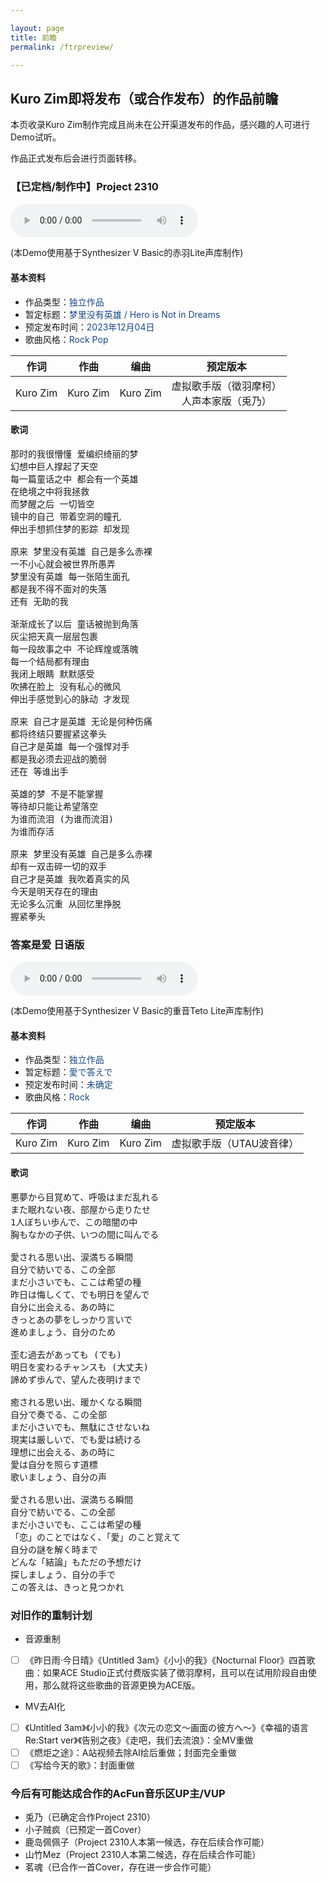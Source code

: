 ```yaml
---

layout: page
title: 前瞻
permalink: /ftrpreview/

---
```


## Kuro Zim即将发布（或合作发布）的作品前瞻

本页收录Kuro Zim制作完成且尚未在公开渠道发布的作品，感兴趣的人可进行Demo试听。

作品正式发布后会进行页面转移。

### 【已定档/制作中】Project 2310

<audio controls>
	<source src="/assets/audio/2310_Preview_CHIYU.wav" type="audio/wav">
</audio>

(本Demo使用基于Synthesizer V Basic的赤羽Lite声库制作)

#### 基本资料

* 作品类型：<font color="#194987">独立作品</font>
* 暂定标题：<font color="#194987">梦里没有英雄 / Hero is Not in Dreams</font>
* 预定发布时间：<font color="#194987">2023年12月04日</font>
* 歌曲风格：<font color="#194987">Rock Pop</font>

| 作词 | 作曲 | 编曲 | 预定版本 |
| :--: | :--: | :--: | :--: | 
| Kuro Zim | Kuro Zim | Kuro Zim | 虚拟歌手版（徵羽摩柯）<br>人声本家版（兎乃） |

#### 歌词

<pre>
那时的我很懵懂 爱编织绮丽的梦
幻想中巨人撑起了天空
每一篇童话之中 都会有一个英雄
在绝境之中将我拯救
而梦醒之后 一切皆空
镜中的自己 带着空洞的瞳孔
伸出手想抓住梦的影踪 却发现

原来 梦里没有英雄 自己是多么赤裸
一不小心就会被世界所愚弄
梦里没有英雄 每一张陌生面孔
都是我不得不面对的失落
还有 无助的我

渐渐成长了以后 童话被抛到角落
灰尘把天真一层层包裹
每一段故事之中 不论辉煌或落魄
每一个结局都有理由
我闭上眼睛 默默感受
吹拂在脸上 没有私心的微风
伸出手感觉到心的脉动 才发现

原来 自己才是英雄 无论是何种伤痛
都将终结只要握紧这拳头
自己才是英雄 每一个强悍对手
都是我必须去迎战的脆弱
还在 等谁出手

英雄的梦 不是不能掌握
等待却只能让希望落空
为谁而流泪 (为谁而流泪)
为谁而存活

原来 梦里没有英雄 自己是多么赤裸
却有一双击碎一切的双手
自己才是英雄 我吹着真实的风
今天是明天存在的理由
无论多么沉重 从回忆里挣脱
握紧拳头
</pre>

### 答案是爱 日语版

<audio controls>
	<source src="/assets/audio/LoveAnswer_DemoJP_Teto.mp3" type="audio/mp3">
</audio>

(本Demo使用基于Synthesizer V Basic的重音Teto Lite声库制作)

#### 基本资料

* 作品类型：<font color="#194987">独立作品</font>
* 暂定标题：<font color="#194987">愛で答えで</font>
* 预定发布时间：<font color="#194987">未确定</font>
* 歌曲风格：<font color="#194987">Rock</font>

| 作词 | 作曲 | 编曲 | 预定版本 |
| :--: | :--: | :--: | :--: | 
| Kuro Zim | Kuro Zim | Kuro Zim | 虚拟歌手版（UTAU波音律） |

#### 歌词
<pre>
悪夢から目覚めて、呼吸はまだ乱れる
また眠れない夜、部屋から走りたせ
1人ぼちい歩んで、この暗闇の中
胸もなかの子供、いつの間に叫んでる

愛される思い出、涙満ちる瞬間
自分で紡いでる、この全部
まだ小さいでも、ここは希望の種
昨日は悔しくて、でも明日を望んで
自分に出会える、あの時に
きっとあの夢をしっかり言いで
進めましょう、自分のため

歪む過去があっても (でも)
明日を変わるチャンスも (大丈夫)
諦めず歩んで、望んた夜明けまで

癒される思い出、暖かくなる瞬間
自分で奏でる、この全部
まだ小さいでも、無駄にさせないね
現実は厳しいで、でも愛は続ける
理想に出会える、あの時に
愛は自分を照らす道標
歌いましょう、自分の声

愛される思い出、涙満ちる瞬間
自分で紡いでる、この全部
まだ小さいでも、ここは希望の種
「恋」のことではなく、「愛」のこと覚えて
自分の謎を解く時まで
どんな「結論」もただの予想だけ
探しましょう、自分の手で
この答えは、きっと見つかれ
</pre>

### 对旧作的重制计划

* 音源重制

- [ ] 《昨日雨·今日晴》《Untitled 3am》《小小的我》《Nocturnal Floor》四首歌曲：如果ACE Studio正式付费版实装了徵羽摩柯，且可以在试用阶段自由使用，那么就将这些歌曲的音源更换为ACE版。

* MV去AI化

- [ ] 《Untitled 3am》《小小的我》《次元の恋文～画面の彼方へ～》《幸福的语言 Re:Start ver》《告别之夜》《走吧，我们去流浪》：全MV重做
- [ ] 《燃炬之途》：A站视频去除AI绘后重做；封面完全重做
- [ ] 《写给今天的歌》：封面重做

### 今后有可能达成合作的AcFun音乐区UP主/VUP

* 兎乃（已确定合作Project 2310）
* 小子贼疯（已预定一首Cover）
* 鹿岛佩佩子（Project 2310人本第一候选，存在后续合作可能）
* 山竹Mez（Project 2310人本第二候选，存在后续合作可能）
* 茗魂（已合作一首Cover，存在进一步合作可能）
